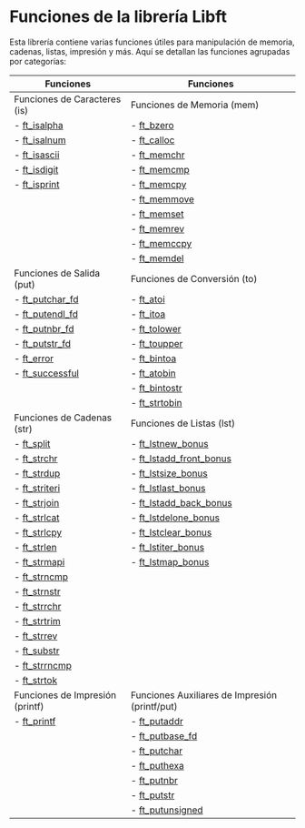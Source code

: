 # Funciones de la librería Libft

Esta librería contiene varias funciones útiles para manipulación de memoria, cadenas, listas, impresión y más. Aquí se detallan las funciones agrupadas por categorías:

| Funciones                        | Funciones                        |
| -------------------------------- | -------------------------------- |
| Funciones de Caracteres (is) | Funciones de Memoria (mem) |
| - [ft_isalpha](https://github.com/Leined18/Libft/blob/main/srcs/is/ft_isalpha.c) | - [ft_bzero](https://github.com/Leined18/Libft/blob/main/srcs/mem/ft_bzero.c) |
| - [ft_isalnum](https://github.com/Leined18/Libft/blob/main/srcs/is/ft_isalnum.c) | - [ft_calloc](https://github.com/Leined18/Libft/blob/main/srcs/mem/ft_calloc.c) |
| - [ft_isascii](https://github.com/Leined18/Libft/blob/main/srcs/is/ft_isascii.c) | - [ft_memchr](https://github.com/Leined18/Libft/blob/main/srcs/mem/ft_memchr.c) |
| - [ft_isdigit](https://github.com/Leined18/Libft/blob/main/srcs/is/ft_isdigit.c) | - [ft_memcmp](https://github.com/Leined18/Libft/blob/main/srcs/mem/ft_memcmp.c) |
| - [ft_isprint](https://github.com/Leined18/Libft/blob/main/srcs/is/ft_isprint.c) | - [ft_memcpy](https://github.com/Leined18/Libft/blob/main/srcs/mem/ft_memcpy.c) |
|                                  | - [ft_memmove](https://github.com/Leined18/Libft/blob/main/srcs/mem/ft_memmove.c) |
|                                  | - [ft_memset](https://github.com/Leined18/Libft/blob/main/srcs/mem/ft_memset.c) |
|                                  | - [ft_memrev](https://github.com/Leined18/Libft/blob/main/srcs/mem/ft_memrev.c) |
|                                  | - [ft_memccpy](https://github.com/Leined18/Libft/blob/main/srcs/mem/ft_memccpy.c) |
|                                  | - [ft_memdel](https://github.com/Leined18/Libft/blob/main/srcs/mem/ft_memdel.c) |
| Funciones de Salida (put)   | Funciones de Conversión (to) |
| - [ft_putchar_fd](https://github.com/Leined18/Libft/blob/main/srcs/put/ft_putchar_fd.c) | - [ft_atoi](https://github.com/Leined18/Libft/blob/main/srcs/to/ft_atoi.c) |
| - [ft_putendl_fd](https://github.com/Leined18/Libft/blob/main/srcs/put/ft_putendl_fd.c) | - [ft_itoa](https://github.com/Leined18/Libft/blob/main/srcs/to/ft_itoa.c) |
| - [ft_putnbr_fd](https://github.com/Leined18/Libft/blob/main/srcs/put/ft_putnbr_fd.c) | - [ft_tolower](https://github.com/Leined18/Libft/blob/main/srcs/to/ft_tolower.c) |
| - [ft_putstr_fd](https://github.com/Leined18/Libft/blob/main/srcs/put/ft_putstr_fd.c) | - [ft_toupper](https://github.com/Leined18/Libft/blob/main/srcs/to/ft_toupper.c) |
| - [ft_error](https://github.com/Leined18/Libft/blob/main/srcs/put/ft_error.c)         | - [ft_bintoa](https://github.com/Leined18/Libft/blob/main/srcs/to/ft_bintoa.c) |
| - [ft_successful](https://github.com/Leined18/Libft/blob/main/srcs/put/ft_successful.c) | - [ft_atobin](https://github.com/Leined18/Libft/blob/main/srcs/to/ft_atobin.c) |
|                                  | - [ft_bintostr](https://github.com/Leined18/Libft/blob/main/srcs/to/ft_bintostr.c) |
|                                  | - [ft_strtobin](https://github.com/Leined18/Libft/blob/main/srcs/to/ft_strtobin.c) |
| Funciones de Cadenas (str)  | Funciones de Listas (lst)   |
| - [ft_split](https://github.com/Leined18/Libft/blob/main/srcs/str/ft_split.c)        | - [ft_lstnew_bonus](https://github.com/Leined18/Libft/blob/main/srcs/lst/ft_lstnew_bonus.c) |
| - [ft_strchr](https://github.com/Leined18/Libft/blob/main/srcs/str/ft_strchr.c)      | - [ft_lstadd_front_bonus](https://github.com/Leined18/Libft/blob/main/srcs/lst/ft_lstadd_front_bonus.c) |
| - [ft_strdup](https://github.com/Leined18/Libft/blob/main/srcs/str/ft_strdup.c)      | - [ft_lstsize_bonus](https://github.com/Leined18/Libft/blob/main/srcs/lst/ft_lstsize_bonus.c) |
| - [ft_striteri](https://github.com/Leined18/Libft/blob/main/srcs/str/ft_striteri.c)  | - [ft_lstlast_bonus](https://github.com/Leined18/Libft/blob/main/srcs/lst/ft_lstlast_bonus.c) |
| - [ft_strjoin](https://github.com/Leined18/Libft/blob/main/srcs/str/ft_strjoin.c)    | - [ft_lstadd_back_bonus](https://github.com/Leined18/Libft/blob/main/srcs/lst/ft_lstadd_back_bonus.c) |
| - [ft_strlcat](https://github.com/Leined18/Libft/blob/main/srcs/str/ft_strlcat.c)    | - [ft_lstdelone_bonus](https://github.com/Leined18/Libft/blob/main/srcs/lst/ft_lstdelone_bonus.c) |
| - [ft_strlcpy](https://github.com/Leined18/Libft/blob/main/srcs/str/ft_strlcpy.c)    | - [ft_lstclear_bonus](https://github.com/Leined18/Libft/blob/main/srcs/lst/ft_lstclear_bonus.c) |
| - [ft_strlen](https://github.com/Leined18/Libft/blob/main/srcs/str/ft_strlen.c)      | - [ft_lstiter_bonus](https://github.com/Leined18/Libft/blob/main/srcs/lst/ft_lstiter_bonus.c) |
| - [ft_strmapi](https://github.com/Leined18/Libft/blob/main/srcs/str/ft_strmapi.c)    | - [ft_lstmap_bonus](https://github.com/Leined18/Libft/blob/main/srcs/lst/ft_lstmap_bonus.c) |
| - [ft_strncmp](https://github.com/Leined18/Libft/blob/main/srcs/str/ft_strncmp.c)    |                                  |
| - [ft_strnstr](https://github.com/Leined18/Libft/blob/main/srcs/str/ft_strnstr.c)    |                                  |
| - [ft_strrchr](https://github.com/Leined18/Libft/blob/main/srcs/str/ft_strrchr.c)    |                                  |
| - [ft_strtrim](https://github.com/Leined18/Libft/blob/main/srcs/str/ft_strtrim.c)    |                                  |
| - [ft_strrev](https://github.com/Leined18/Libft/blob/main/srcs/str/ft_strrev.c)      |                                  |
| - [ft_substr](https://github.com/Leined18/Libft/blob/main/srcs/str/ft_substr.c)      |                                  |
| - [ft_strrncmp](https://github.com/Leined18/Libft/blob/main/srcs/str/ft_strrncmp.c)  |                                  |
| - [ft_strtok](https://github.com/Leined18/Libft/blob/main/srcs/str/ft_strtok.c)      |                                  |
| Funciones de Impresión (printf) | Funciones Auxiliares de Impresión (printf/put) |
| - [ft_printf](https://github.com/Leined18/Libft/blob/main/srcs/printf/ft_printf.c)   | - [ft_putaddr](https://github.com/Leined18/Libft/blob/main/srcs/printf/put/ft_putaddr.c) |
|                                  | - [ft_putbase_fd](https://github.com/Leined18/Libft/blob/main/srcs/printf/put/ft_putbase_fd.c) |
|                                  | - [ft_putchar](https://github.com/Leined18/Libft/blob/main/srcs/printf/put/ft_putchar.c) |
|                                  | - [ft_puthexa](https://github.com/Leined18/Libft/blob/main/srcs/printf/put/ft_puthexa.c) |
|                                  | - [ft_putnbr](https://github.com/Leined18/Libft/blob/main/srcs/printf/put/ft_putnbr.c) |
|                                  | - [ft_putstr](https://github.com/Leined18/Libft/blob/main/srcs/printf/put/ft_putstr.c) |
|                                  | - [ft_putunsigned](https://github.com/Leined18/Libft/blob/main/srcs/printf/put/ft_putunsigned.c) |
